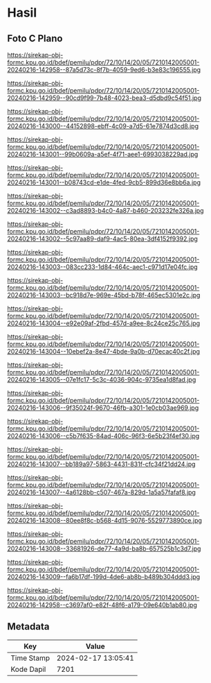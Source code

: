 # Hasil

## Foto C Plano

https://sirekap-obj-formc.kpu.go.id/bdef/pemilu/pdpr/72/10/14/20/05/7210142005001-20240216-142958--87a5d73c-8f7b-4059-9ed6-b3e83c196555.jpg

https://sirekap-obj-formc.kpu.go.id/bdef/pemilu/pdpr/72/10/14/20/05/7210142005001-20240216-142959--90cd9f99-7b48-4023-bea3-d5dbd9c54f51.jpg

https://sirekap-obj-formc.kpu.go.id/bdef/pemilu/pdpr/72/10/14/20/05/7210142005001-20240216-143000--44152898-ebff-4c09-a7d5-61e7874d3cd8.jpg

https://sirekap-obj-formc.kpu.go.id/bdef/pemilu/pdpr/72/10/14/20/05/7210142005001-20240216-143001--99b0609a-a5ef-4f71-aee1-6993038229ad.jpg

https://sirekap-obj-formc.kpu.go.id/bdef/pemilu/pdpr/72/10/14/20/05/7210142005001-20240216-143001--b08743cd-e1de-4fed-9cb5-899d36e8bb6a.jpg

https://sirekap-obj-formc.kpu.go.id/bdef/pemilu/pdpr/72/10/14/20/05/7210142005001-20240216-143002--c3ad8893-b4c0-4a87-b460-203232fe326a.jpg

https://sirekap-obj-formc.kpu.go.id/bdef/pemilu/pdpr/72/10/14/20/05/7210142005001-20240216-143002--5c97aa89-daf9-4ac5-80ea-3df4152f9392.jpg

https://sirekap-obj-formc.kpu.go.id/bdef/pemilu/pdpr/72/10/14/20/05/7210142005001-20240216-143003--083cc233-1d84-464c-aec1-c971d17e04fc.jpg

https://sirekap-obj-formc.kpu.go.id/bdef/pemilu/pdpr/72/10/14/20/05/7210142005001-20240216-143003--bc918d7e-969e-45bd-b78f-465ec5301e2c.jpg

https://sirekap-obj-formc.kpu.go.id/bdef/pemilu/pdpr/72/10/14/20/05/7210142005001-20240216-143004--e92e09af-2fbd-457d-a9ee-8c24ce25c765.jpg

https://sirekap-obj-formc.kpu.go.id/bdef/pemilu/pdpr/72/10/14/20/05/7210142005001-20240216-143004--10ebef2a-8e47-4bde-9a0b-d70ecac40c2f.jpg

https://sirekap-obj-formc.kpu.go.id/bdef/pemilu/pdpr/72/10/14/20/05/7210142005001-20240216-143005--07e1fc17-5c3c-4036-904c-9735ea1d8fad.jpg

https://sirekap-obj-formc.kpu.go.id/bdef/pemilu/pdpr/72/10/14/20/05/7210142005001-20240216-143006--9f35024f-9670-46fb-a301-1e0cb03ae969.jpg

https://sirekap-obj-formc.kpu.go.id/bdef/pemilu/pdpr/72/10/14/20/05/7210142005001-20240216-143006--c5b7f635-84ad-406c-96f3-6e5b23f4ef30.jpg

https://sirekap-obj-formc.kpu.go.id/bdef/pemilu/pdpr/72/10/14/20/05/7210142005001-20240216-143007--bb189a97-5863-4431-831f-cfc34f21dd24.jpg

https://sirekap-obj-formc.kpu.go.id/bdef/pemilu/pdpr/72/10/14/20/05/7210142005001-20240216-143007--4a6128bb-c507-467a-829d-1a5a57fafaf8.jpg

https://sirekap-obj-formc.kpu.go.id/bdef/pemilu/pdpr/72/10/14/20/05/7210142005001-20240216-143008--80ee8f8c-b568-4d15-9076-5529773890ce.jpg

https://sirekap-obj-formc.kpu.go.id/bdef/pemilu/pdpr/72/10/14/20/05/7210142005001-20240216-143008--33681926-de77-4a9d-ba8b-657525b1c3d7.jpg

https://sirekap-obj-formc.kpu.go.id/bdef/pemilu/pdpr/72/10/14/20/05/7210142005001-20240216-143009--fa6b17df-199d-4de6-ab8b-b489b304ddd3.jpg

https://sirekap-obj-formc.kpu.go.id/bdef/pemilu/pdpr/72/10/14/20/05/7210142005001-20240216-142958--c3697af0-e82f-48f6-a179-09e640b1ab80.jpg


## Metadata

| Key        | Value               |
| ---------- | ------------------- |
| Time Stamp | 2024-02-17 13:05:41 |
| Kode Dapil | 7201                |




